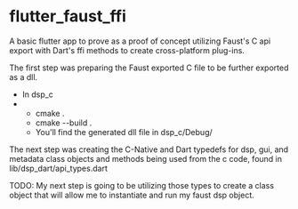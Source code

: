 # flutter_faust_ffi

A basic flutter app to prove as a proof of concept utilizing Faust's C api export with Dart's ffi methods to create cross-platform plug-ins.

The first step was preparing the Faust exported C file to be further exported as a dll.
<ul>
<li>In dsp_c</li>
<li><ul>
  <li>cmake .</li>
  <li>cmake --build .</li>
  <li>You'll find the generated dll file in dsp_c/Debug/</li>
</ul></li>
</ul>

The next step was creating the C-Native and Dart typedefs for dsp, gui, and metadata class objects and methods being used from the c code, found in lib/dsp_dart/api_types.dart

TODO: My next step is going to be utilizing those types to create a class object that will allow me to instantiate and run my faust dsp object.

